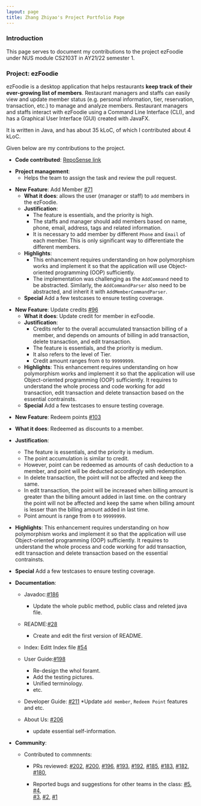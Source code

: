 ```yaml
---
layout: page
title: Zhang Zhiyao's Project Portfolio Page
---
```


### Introduction

This page serves to document my contributions to the project ezFoodie under NUS module CS2103T in AY21/22 semester 1.

### Project: ezFoodie

ezFoodie is a desktop application that helps restaurants **keep track of their ever-growing list of members**.
Restaurant managers and staffs can easily view and update member status (e.g. personal information, tier, reservation, transaction, etc.) to manage and analyze members.
Restaurant managers and staffs interact with ezFoodie using a Command Line Interface (CLI), and has a Graphical User Interface (GUI) created with JavaFX.

It is written in Java, and has about 35 kLoC, of which I contributed about 4 kLoC.

Given below are my contributions to the project.

* **Code contributed**: [RepoSense link](https://nus-cs2103-ay2122s1.github.io/tp-dashboard/?breakdown=true&search=zzybluebell)
<bc>

* **Project management**:
    * Helps the team to assign the task and review the pull request.
<bc>

* **New Feature**: Add Member [\#71](https://github.com/AY2122S1-CS2103T-F12-4/tp/pull/71)
  * **What it does**: allows the user (manager or staff) to `add` members in the ezFoodie.
  * **Justification**: 
    * The feature is essentials, and the priority is high. 
    * The staffs and manager should add members based on name, phone, email, address, tags and related information. 
    * It is necessary to add member by different `Phone` and `Email` of each member. This is only significant way to differentiate the different members.
  * **Highlights**:  
    * This enhancement requires understanding on how polymorphism works and implement it so that the application will use Object-oriented programming (OOP) sufficiently. 
    * The implementation was challenging as the `AddCommand` need to be abstracted. Similarly, the `AddCommandParser` also need to be abstracted, and inherit it with `AddMemberCommandParser`.
  * **Special** Add a few testcases to ensure testing coverage.
<bc>

* **New Feature**: Update credits [\#96](https://github.com/AY2122S1-CS2103T-F12-4/tp/pull/96)
  * **What it does**: Update credit for member in ezFoodie.
  * **Justification**: 
    * Credits refer to the overall accumulated transaction billing of a member, and depends on amounts of billing in add transaction, delete transaction, and edit transaction.
    * The feature is essentials, and the priority is medium. 
    * It also refers to the level of Tier. 
    * Credit amount ranges from `0` to `99999999`.
  * **Highlights**:  This enhancement requires understanding on how polymorphism works and implement it so that the application will use Object-oriented programming (OOP) sufficiently. It requires to understand the whole process and code working for add transaction, edit transaction and delete transaction based on the essential contrainsts.
  * **Special** Add a few testcases to ensure testing coverage.
<bc>

  * **New Feature**: Redeem points [\#103](https://github.com/AY2122S1-CS2103T-F12-4/tp/pull/103)
  * **What it does**: Redeemed as discounts to a member.
  * **Justification**: 
    * The feature is essentials, and the priority is medium.
    * The point accumulation is similar to credit.
    * However, point can be redeemed as amounts of cash deduction to a member, and point will be deducted accordingly with redemption.
    * In delete transaction, the point will not be affected and keep the same.
    * In edit transaction, the point will be increased when billing amount is greater than the billing amount added in last time. on the contrary the point will not be affected and keep the same when billing amount is lesser than the billing amount added in last time.
    * Point amount is range from `0` to `99999999`.
  * **Highlights**:  This enhancement requires understanding on how polymorphism works and implement it so that the application will use Object-oriented programming (OOP) sufficiently. It requires to understand the whole process and code working for add transaction, edit transaction and delete transaction based on the essential contrainsts.
  * **Special** Add a few testcases to ensure testing coverage.

* **Documentation**:

    * Javadoc:[\#186](https://github.com/AY2122S1-CS2103T-F12-4/tp/pull/186)
        *  Update the whole public method, public class and releted java file.

    * README:[\#28](https://github.com/AY2122S1-CS2103T-F12-4/tp/pull/28)
        * Create and edit the first version of README.

    * Index: Editt Index file [\#54](https://github.com/AY2122S1-CS2103T-F12-4/tp/pull/54)

    * User Guide:[\#198](https://github.com/AY2122S1-CS2103T-F12-4/tp/pull/198)
        * Re-design the whol foramt.
        * Add the testing pictures.
        * Unified terminology.
        * etc.

    * Developer Guide: [\#211](https://github.com/AY2122S1-CS2103T-F12-4/tp/pull/211)
        *Update `add member`, `Redeem Point` features and etc.

    * About Us: [\#206](https://github.com/AY2122S1-CS2103T-F12-4/tp/pull/206)
        * update essential self-information.

* **Community**:
    * Contributed to commnents:
        * PRs reviewed:
        [\#202](https://github.com/AY2122S1-CS2103T-F12-4/tp/pull/202), 
        [\#200](https://github.com/AY2122S1-CS2103T-F12-4/tp/pull/200), 
        [\#196](https://github.com/AY2122S1-CS2103T-F12-4/tp/pull/196), 
        [\#193](https://github.com/AY2122S1-CS2103T-F12-4/tp/pull/193), 
        [\#192](https://github.com/AY2122S1-CS2103T-F12-4/tp/pull/192), 
        [\#185](https://github.com/AY2122S1-CS2103T-F12-4/tp/pull/185), 
        [\#183](https://github.com/AY2122S1-CS2103T-F12-4/tp/pull/183), 
        [\#182](https://github.com/AY2122S1-CS2103T-F12-4/tp/pull/182), 
        [\#180](https://github.com/AY2122S1-CS2103T-F12-4/tp/pull/180),


        * Reported bugs and suggestions for other teams in the class: 
            [\#5](https://github.com/zzybluebell/ped/issues/5), 
            [\#4](https://github.com/zzybluebell/ped/issues/4),  
            [\#3](https://github.com/zzybluebell/ped/issues/3), 
            [\#2](https://github.com/zzybluebell/ped/issues/1), 
            [\#1](https://github.com/zzybluebell/ped/issues/1)

